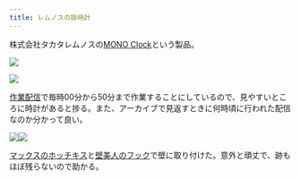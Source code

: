```yaml
---
title: レムノスの掛時計
---
```

株式会社タカタレムノスの[MONO Clock](https://www.amazon.co.jp/dp/B004UIT8BK)という製品。

![](https://lh5.googleusercontent.com/Y_tPf3wFs2gG6dZiM-9_fEmJ_g5FlmnmSHYVSr3gZPCW6NVd-2hYkOlBlqcGYxAG9DVW5UwIdUHvbk30UtRviLBt0C64JDk8N29uPx6pRV_hzgJVuz1rOBQ-0p5iUGsDgPUdqCtdWhcX74kTdg)

![](https://lh5.googleusercontent.com/hCZTM1kRWYQpGvDO-6gbNruMtz2nqlEpN1E2rl1k59Nvv8UyduXxPqYR_TXRsXii6K9bycFWeGSL_cscdgXdDj41EkE1KCVyw_jwboX1KUrqloE5gjSfKOzFGxMZNJGti0ScOQ5Hxp58SunvPw)

[作業配信](https://www.youtube.com/channel/UC5s-KpSDGzxWPWNv94PnJHw)で毎時00分から50分まで作業することにしているので、見やすいところに時計があると捗る。また、アーカイブで見返すときに何時頃に行われた配信なのか分かって良い。

![](https://lh6.googleusercontent.com/GeCBJo4e77u4fV3r8nD6iboX2PeOqmggfm3vc9UTczl6g1ZEowSJMmKDBd2OikpdjLmrdWW6IitAUtKbYPnnHISQcUQfJK9_XAP9ftXBtlkOL1mOosIW6RGr6JjgtCNtM8WFvj5mlCw1aF77fQ)![](https://lh3.googleusercontent.com/24ypO0elmqQdkaanjc71TD_gI1OHBkzvXH57YnVzQ9I9PurnZ5rNhr13dyqz9oYjLFLyMMyWmkVoBxcxDvkNhLF8JoezN14jmqSA-9-wc6yyomZWkxIaVo8SysWi-Rq3HzZM9zzyJmducCAByw)

[マックスのホッチキス](https://www.amazon.co.jp/dp/B000O9WRWG)と[壁美人のフック](https://www.amazon.co.jp/dp/B00CU78TDG)で壁に取り付けた。意外と頑丈で、跡もほぼ残らないので助かる。
